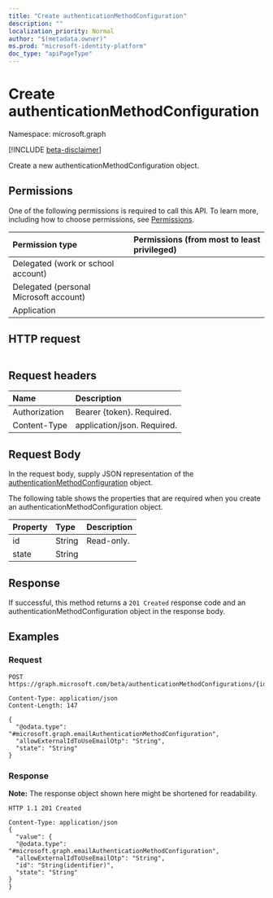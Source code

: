 ```yaml
---
title: "Create authenticationMethodConfiguration"
description: ""
localization_priority: Normal
author: "$(metadata.owner)"
ms.prod: "microsoft-identity-platform"
doc_type: "apiPageType"
---
```


# Create authenticationMethodConfiguration

Namespace: microsoft.graph

[!INCLUDE [beta-disclaimer](../../includes/beta-disclaimer.md)]

Create a new authenticationMethodConfiguration object.

## Permissions

One of the following permissions is required to call this API. To learn more, including how to choose permissions, see [Permissions](/graph/permissions-reference).

| Permission type                        | Permissions (from most to least privileged) |
| :------------------------------------- | :------------------------------------------ |
| Delegated (work or school account)     |                                             |
| Delegated (personal Microsoft account) |                                             |
| Application                            |                                             |

## HTTP request

<!-- {
  "blockType": "ignored"
}
-->

```http

```

## Request headers

| Name          | Description                 |
| :------------ | :-------------------------- |
| Authorization | Bearer {token}. Required.   |
| Content-Type  | application/json. Required. |

## Request Body

In the request body, supply JSON representation of the [authenticationMethodConfiguration](../resources/-authenticationmethodconfiguration.md) object.

<!-- Actions and Functions -->

<!-- CRUD Methods -->

The following table shows the properties that are required when you create an authenticationMethodConfiguration object.

| Property | Type   | Description |
| :------- | :----- | :---------- |
| id       | String | Read-only.  |
| state    | String |             |

## Response

If successful, this method returns a `201 Created` response code and an authenticationMethodConfiguration object in the response body.

## Examples

### Request

<!-- {
  "blockType": "request",
  "name": "create_authenticationmethodconfiguration"
}
-->

```http
POST https://graph.microsoft.com/beta/authenticationMethodConfigurations/{id}

Content-Type: application/json
Content-Length: 147

{
  "@odata.type": "#microsoft.graph.emailAuthenticationMethodConfiguration",
  "allowExternalIdToUseEmailOtp": "String",
  "state": "String"
}

```

### Response

**Note:** The response object shown here might be shortened for readability.

<!-- {
  "blockType": "response",
  "truncated": true,
  "@odata.type": "microsoft.authMethodPolicy.authenticationMethodConfiguration"
}
-->

```http
HTTP 1.1 201 Created

Content-Type: application/json
{
  "value": {
  "@odata.type": "#microsoft.graph.emailAuthenticationMethodConfiguration",
  "allowExternalIdToUseEmailOtp": "String",
  "id": "String(identifier)",
  "state": "String"
}
}

```
